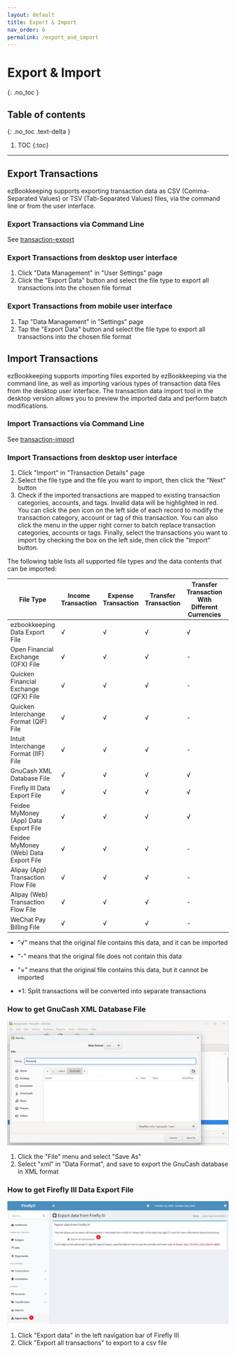 ```yaml
---
layout: default
title: Export & Import
nav_order: 6
permalink: /export_and_import
---
```


# Export & Import
{: .no_toc }

## Table of contents
{: .no_toc .text-delta }

1. TOC
{:toc}

---

## Export Transactions

ezBookkeeping supports exporting transaction data as CSV (Comma-Separated Values) or TSV (Tab-Separated Values) files, via the command line or from the user interface.

### Export Transactions via Command Line

See [transaction-export](/command_line#userdata)

### Export Transactions from desktop user interface

1. Click "Data Management" in "User Settings" page
2. Click the "Export Data" button and select the file type to export all transactions into the chosen file format

### Export Transactions from mobile user interface

1. Tap "Data Management" in "Settings" page
2. Tap the "Export Data" button and select the file type to export all transactions into the chosen file format

## Import Transactions

ezBookkeeping supports importing files exported by ezBookkeeping via the command line, as well as importing various types of transaction data files from the desktop user interface. The transaction data import tool in the desktop version allows you to preview the imported data and perform batch modifications.

### Import Transactions via Command Line

See [transaction-import](/command_line#userdata)

### Import Transactions from desktop user interface

1. Click "Import" in "Transaction Details" page
2. Select the file type and the file you want to import, then click the "Next" button
3. Check if the imported transactions are mapped to existing transaction categories, accounts, and tags. Invalid data will be highlighted in red. You can click the pen icon on the left side of each record to modify the transaction category, account or tag of this transaction. You can also click the menu in the upper right corner to batch replace transaction categories, accounts or tags. Finally, select the transactions you want to import by checking the box on the left side, then click the "Import" button.

The following table lists all supported file types and the data contents that can be imported:

| File Type | Income Transaction | Expense Transaction | Transfer Transaction | Transfer Transaction With Different Currencies | Split Transaction | Category Name | Account Name | Tag Names | Timezone | Geographic Location | Description |
| --- | --- | --- | --- | --- | --- | --- | --- | --- | --- | --- | --- |
| ezbookkeeping Data Export File | √ | √ | √ | √ | - | √ | √ | √ | √ | √ | √ |
| Open Financial Exchange (OFX) File | √ | √ | √ | - | - | - | - | - | √ | - | √ |
| Quicken Financial Exchange (QFX) File | √ | √ | √ | - | - | - | - | - | √ | - | √ |
| Quicken Interchange Format (QIF) File | √ | √ | √ | - | × | √ | √ | - | - | - | √ |
| Intuit Interchange Format (IIF) File | √ | √ | √ | - | √ (*1) | √ | √ | - | - | - | √ |
| GnuCash XML Database File | √ | √ | √ | √ | × | √ | √ | - | √ | - | √ |
| Firefly III Data Export File | √ | √ | √ | √ | - | √ | √ | √ | √ | - | √ |
| Feidee MyMoney (App) Data Export File | √ | √ | √ | √ | - | √ | √ | - | - | - | √ |
| Feidee MyMoney (Web) Data Export File | √ | √ | √ | - | - | √ | √ | - | - | - | √ |
| Alipay (App) Transaction Flow File | √ | √ | √ | - | - | √ | √ | - | - | - | √ |
| Alipay (Web) Transaction Flow File | √ | √ | √ | - | - | - | √ | - | - | - | √ |
| WeChat Pay Billing File | √ | √ | √ | - | - | √ | √ | - | - | - | √ |

* "√" means that the original file contains this data, and it can be imported
* "-" means that the original file does not contain this data
* "×" means that the original file contains this data, but it cannot be imported


* *1: Split transactions will be converted into separate transactions

### How to get GnuCash XML Database File

[![](images/how_to_export_gnucash.png)](images/how_to_export_gnucash.png)

1. Click the "File" menu and select "Save As"
2. Select "xml" in "Data Format", and save to export the GnuCash database in XML format

### How to get Firefly III Data Export File

[![](images/how_to_export_firefly_iii.png)](images/how_to_export_firefly_iii.png)

1. Click "Export data" in the left navigation bar of Firefly III
2. Click "Export all transactions" to export to a csv file

